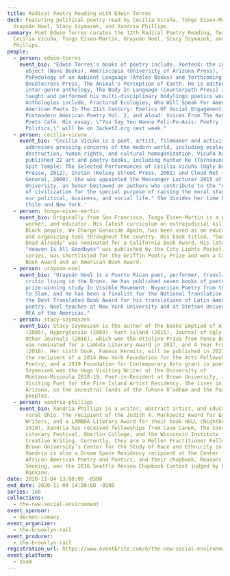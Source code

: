 ```yaml
---
title: Radical Poetry Reading with Edwin Torres
deck: Featuring political poetry read by Cecilia Vicuña, Tongo Eisen-Martin,
  Urayoán Noel, Stacy Szymazek, and Xandria Phillips.
summary: Poet Edwin Torres curates the 12th Radical Poetry Reading, featuring
  Cecilia Vicuña, Tongo Eisen-Martin, Urayoán Noel, Stacy Szymazek, and Xandria
  Phillips.
people:
  - person: edwin-torres
    event_bio: "Edwin Torres's books of poetry include, XoeteoX: the infinite word
      object (Wave Books), Ameriscopia (University of Arizona Press), The
      PoPedology of an Ambient Language (Atelos Books) and forthcoming from
      Doublecross Press, The Animal's Perception of Earth. He is editor of the
      inter-genre anthology, The Body In Language (Counterpath Press) and has
      taught and performed his multi-disciplinary bodylingo poetics worldwide.
      Anthologies include, Fractured Ecologies, Who Will Speak For America,
      American Poets In The 21st Century: Poetics Of Social Engagement,
      Postmodern American Poetry Vol. 2, and Aloud: Voices From The Nuyorican
      Poets Café. His essay, \"You Say You Wanna Poli-Po-Asis: Poetry in
      Politics,\" will be on Jacket2.org next week."
  - person: cecilia-vicuna
    event_bio: 'Cecilia Vicuña is a poet, artist, filmmaker and activist. Her work
      addresses pressing concerns of the modern world, including ecological
      destruction, human rights, and cultural homogenization. Vicuña has
      published 22 art and poetry books, including Kuntur Ko (Tornsound, 2015),
      Spit Temple: The Selected Performances of Cecilia Vicuña (Ugly Duckling
      Presse, 2012), Instan (Kelsey Street Press, 2001) and Cloud Net (Art in
      General, 2000). She was appointed the Messenger Lecturer 2015 at Cornell
      University, an honor bestowed on authors who contribute to the "evolution
      of civilization for the special purpose of raising the moral standard of
      our political, business, and social life." She divides her time between
      Chile and New York.'
  - person: tongo-eisen-martin
    event_bio: Originally from San Francisco, Tongo Eisen-Martin is a poet, movement
      worker, and educator. His latest curriculum on extrajudicial killing of
      Black people, We Charge Genocide Again, has been used as an educational
      and organizing tool throughout the country. His book titled, "Someone's
      Dead Already" was nominated for a California Book Award. His latest book
      "Heaven Is All Goodbyes" was published by the City Lights Pocket Poets
      series, was shortlisted for the Griffin Poetry Prize and won a California
      Book Award and an American Book Award.
  - person: urayoan-noel
    event_bio: "Urayoán Noel is a Puerto Rican poet, performer, translator, and
      critic living in the Bronx. He has published seven books of poetry and the
      prize-winning study In Visible Movement: Nuyorican Poetry from the Sixties
      to Slam, and he has been a finalist for the National Translation Award and
      the Best Translated Book Award for his translations of Latin American
      poetry. Noel teaches at New York University and at Stetson University’s
      MFA of the Americas."
  - person: stacy-szymaszek
    event_bio: Stacy Szymaszek is the author of the books Emptied of All Ships
      (2005), Hyperglossia (2009), hart island (2015), Journal of Ugly Sites and
      Other Journals (2016), which won the Ottoline Prize from Fence Books and
      was nominated for a Lambda Literary Award in 2017, and A Year From Today
      (2018). Her sixth book, Famous Hermits, will be published in 2021. She is
      the recipient of a 2014 New York Foundation for the Arts Fellowship in
      Poetry, and a 2019 Foundation for Contemporary Arts grant in poetry.
      Szymaszek was the Hugo Visiting Writer at the University of
      Montana-Missoula 2018-19, Poet-in-Resident at Brown University, and
      Visiting Poet for the Fire Island Artist Residency. She lives in Tucson,
      Arizona, on the ancestral lands of the Tohono O’odham and the Pascua Yaqui
      peoples.
  - person: xandria-phillips
    event_bio: Xandria Phillips is a writer, abstract artist, and educator from
      rural Ohio. The recipient of the Judith A. Markowitz Award for Emerging
      Writers, and a LAMBDA Literary Award for their book HULL (Nightboat Books
      2019), Xandria has received fellowships from Cave Canem, The Conversation
      Literary Festival, Oberlin College, and the Wisconsin Institute for
      Creative Writing. Currently, they are a Mellon Practitioner Fellow at
      Brown University’s Center for the Study of Race and Ethnicity in America.
      Xandria is also a Dream Space Residency recipient at the Center for
      African American Poetry and Poetics, and their chapbook, Reasons for
      Smoking, won the 2016 Seattle Review Chapbook Contest judged by Claudia
      Rankine.
date: 2020-11-04 13:00:00 -0500
end_date: 2020-11-04 14:00:00 -0500
series: 166
collections:
  - the-new-social-environment
event_sponsor:
  - dermot-comany
event_organizer:
  - the-brooklyn-rail
event_producer:
  - the-brooklyn-rail
registration_url: https://www.eventbrite.com/e/the-new-social-environment-166-radical-poetry-with-edwin-torres-tickets-127479475543
event_platform:
  - zoom
---
```

